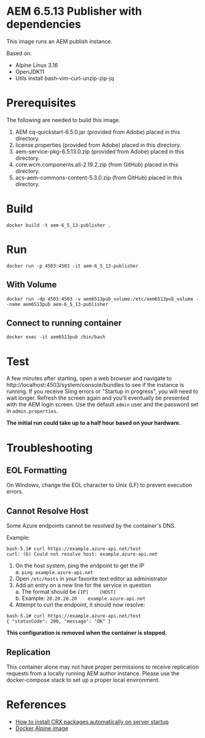# AEM 6.5.13 Publisher with dependencies
This image runs an AEM publish instance.

Based on:
* Alpine Linux 3.16
* OpenJDK11
* Utils install bash-vim-curl-unzip-zip-jq

# Prerequisites

The following are needed to build this image.

1. AEM cq-quickstart-6.5.0.jar (provided from Adobe) placed in this directory.
2. license.properties (provided from Adobe) placed in this directory. 
3. aem-service-pkg-6.5.13.0.zip (provided from Adobe) placed in this directory.
4. core.wcm.components.all-2.19.2.zip (from GitHub) placed in this directory.
5. acs-aem-commons-content-5.3.0.zip (from GitHub) placed in this directory.

# Build
`docker build -t aem-6_5_13-publisher .`

# Run
`docker run -p 4503:4503 -it aem-6_5_13-publisher`

## With Volume
`docker run -dp 4503:4503 -v aem6513pub_volume:/etc/aem6513pub_volume --name aem6513pub aem-6_5_13-publisher`

## Connect to running container
`docker exec -it aem6513pub /bin/bash`

# Test
A few minutes after starting, open a web browser and navigate to http://localhost:4503/system/console/bundles to see if the instance is running. If you receive Sling errors or "Startup in progress", you will need to wait longer. Refresh the screen again and you'll eventually be presented with the AEM login screen. Use the default `admin` user and the password set in `admin.properties`.

**The initial run could take up to a half hour based on your hardware.**

# Troubleshooting

## EOL Formatting
On Windows, change the EOL character to Unix (LF) to prevent execution errors.

## Cannot Resolve Host

Some Azure endpoints cannot be resolved by the container's DNS.

Example:
```
bash-5.1# curl https://example.azure-api.net/test
curl: (6) Could not resolve host: example.azure-api.net
```

1. On the host system, ping the endpoint to get the IP  
    a. `ping example.azure-api.net`  
2. Open `/etc/hosts` in your favorite text editor as administrator  
3. Add an entry on a new line for the service in question  
    a. The format should be `[IP]    [HOST]`  
    b. Example: `20.20.20.20    example.azure-api.net`  
4. Attempt to curl the endpoint, it should now resolve:  
```
bash-5.1# curl https://example.azure-api.net/test
{ "statusCode": 200, "message": "OK" }
```

**This configuration is removed when the container is stopped.**

## Replication
This container alone may not have proper permissions to receive replication requests from a locally running AEM author instance. Please use the docker-compose stack to set up a proper local environment.

# References
- [How to install CRX packages automatically on server startup](https://helpx.adobe.com/experience-manager/kb/HowToInstallPackagesUsingRepositoryInstall.html)
- [Docker Alpine image](https://hub.docker.com/_/alpine)

&nbsp;